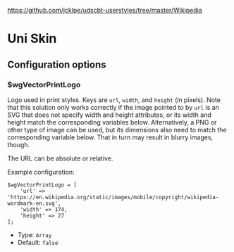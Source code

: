 
https://github.com/jcklpe/udscbt-userstyles/tree/master/Wikipedia


Uni Skin
========================

Configuration options
---------------------

### $wgVectorPrintLogo

Logo used in print styles. Keys are `url`, `width`, and `height` (in
pixels). Note that this solution only works correctly if the image
pointed to by `url` is an SVG that does not specify width and height
attributes, or its width and height match the corresponding variables
below. Alternatively, a PNG or other type of image can be used, but
its dimensions also need to match the corresponding variable below.
That in turn may result in blurry images, though.

The URL can be absolute or relative.

Example configuration:

	$wgVectorPrintLogo = [
		'url' => 'https://en.wikipedia.org/static/images/mobile/copyright/wikipedia-wordmark-en.svg',
		'width' => 174,
		'height' => 27
	];

* Type: `Array`
* Default: `false`
